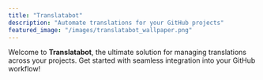 ```yaml
---
title: "Translatabot"
description: "Automate translations for your GitHub projects"
featured_image: "/images/translatabot_wallpaper.png"
---
```


Welcome to **Translatabot**, the ultimate solution for managing translations across your projects. Get started with seamless integration into your GitHub workflow!
